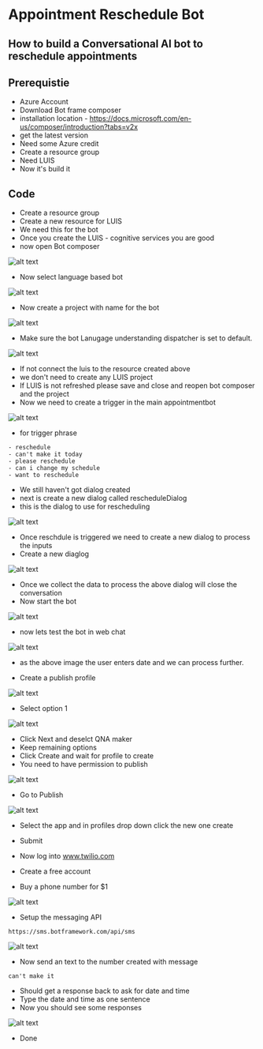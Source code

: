 # Appointment Reschedule Bot

## How to build a Conversational AI bot to reschedule appointments

## Prerequistie

- Azure Account
- Download Bot frame composer
- installation location - https://docs.microsoft.com/en-us/composer/introduction?tabs=v2x
- get the latest version
- Need some Azure credit
- Create a resource group
- Need LUIS
- Now it's build it

## Code

- Create a resource group
- Create a new resource for LUIS
- We need this for the bot
- Once you create the LUIS - cognitive services you are good
- now open Bot composer

![alt text](https://github.com/balakreshnan/Samples2021/blob/main/BotFramework/images/img1.jpg "Service Health")

- Now select language based bot

![alt text](https://github.com/balakreshnan/Samples2021/blob/main/BotFramework/images/img2.jpg "Service Health")

- Now create a project with name for the bot

![alt text](https://github.com/balakreshnan/Samples2021/blob/main/BotFramework/images/img3.jpg "Service Health")

- Make sure the bot Lanugage understanding dispatcher is set to default.

![alt text](https://github.com/balakreshnan/Samples2021/blob/main/BotFramework/images/img4.jpg "Service Health")

- If not connect the luis to the resource created above
- we don't need to create any LUIS project
- If LUIS is not refreshed please save and close and reopen bot composer and the project
- Now we need to create a trigger in the main appointmentbot

![alt text](https://github.com/balakreshnan/Samples2021/blob/main/BotFramework/images/img5.jpg "Service Health")

- for trigger phrase

```
- reschedule
- can't make it today
- please reschedule
- can i change my schedule
- want to reschedule
```

- We still haven't got dialog created
- next is create a new dialog called rescheduleDialog
- this is the dialog to use for rescheduling

![alt text](https://github.com/balakreshnan/Samples2021/blob/main/BotFramework/images/img6.jpg "Service Health")

- Once reschdule is triggered we need to create a new dialog to process the inputs
- Create a new diaglog 

![alt text](https://github.com/balakreshnan/Samples2021/blob/main/BotFramework/images/img7.jpg "Service Health")

- Once we collect the data to process the above dialog will close the conversation
- Now start the bot

![alt text](https://github.com/balakreshnan/Samples2021/blob/main/BotFramework/images/img8.jpg "Service Health")

- now lets test the bot in web chat

![alt text](https://github.com/balakreshnan/Samples2021/blob/main/BotFramework/images/img9.jpg "Service Health")

- as the above image the user enters date and we can process further.

- Create a publish profile

![alt text](https://github.com/balakreshnan/Samples2021/blob/main/BotFramework/images/img10.jpg "Service Health")

- Select option 1

![alt text](https://github.com/balakreshnan/Samples2021/blob/main/BotFramework/images/img11.jpg "Service Health")

- Click Next and deselct QNA maker
- Keep remaining options
- Click Create and wait for profile to create
- You need to have permission to publish

![alt text](https://github.com/balakreshnan/Samples2021/blob/main/BotFramework/images/img12.jpg "Service Health")

- Go to Publish

![alt text](https://github.com/balakreshnan/Samples2021/blob/main/BotFramework/images/img13.jpg "Service Health")

- Select the app and in profiles drop down click the new one create
- Submit

- Now log into www.twilio.com
- Create a free account
- Buy a phone number for $1

![alt text](https://github.com/balakreshnan/Samples2021/blob/main/BotFramework/images/img14.jpg "Service Health")

- Setup the messaging API

```
https://sms.botframework.com/api/sms
```

![alt text](https://github.com/balakreshnan/Samples2021/blob/main/BotFramework/images/img15.jpg "Service Health")

- Now send an text to the number created with message

```
can't make it
```

- Should get a response back to ask for date and time
- Type the date and time as one sentence
- Now you should see some responses

![alt text](https://github.com/balakreshnan/Samples2021/blob/main/BotFramework/images/img16.jpg "Service Health")

- Done